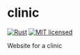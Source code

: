# clinic

[![Rust](https://github.com/pinyu1618/clinic/actions/workflows/rust.yml/badge.svg?branch=main)](https://github.com/pinyu1618/clinic/actions/workflows/rust.yml)
[![MIT licensed](https://img.shields.io/badge/license-MIT-blue.svg)](./LICENSE)

Website for a clinic

